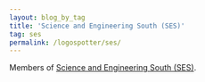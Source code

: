 ```yaml
---
layout: blog_by_tag
title: 'Science and Engineering South (SES)'
tag: ses
permalink: /logospotter/ses/
---
```


Members of [Science and Engineering South (SES)](http://www.ses.ac.uk/).
